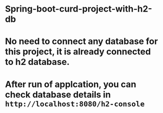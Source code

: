 # Spring-boot-curd-project-with-h2-db
# No need to connect any database for this project, it is already connected to h2 database.
# After run of applcation, you can check database details in `http://localhost:8080/h2-console`
